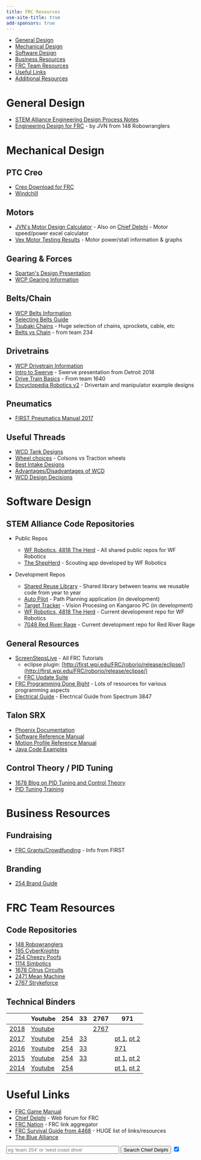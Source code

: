 ```yaml
---
title: FRC Resources
use-site-title: true
add-sponsors: true
---
```


- [General Design](#general-design)
- [Mechanical Design](#mechanical-design)
- [Software Design](#software-design)
- [Business Resources](#business-resources)
- [FRC Team Resources](#frc-team-resources)
- [Useful Links](#useful-links)
- [Additional Resources](/robotics/resources)

# General Design
- [STEM Alliance Engineering Design Process Notes](/robotics/process)
- [Engineering Design for FRC](http://people.clarkson.edu/~jcarroll/FIRST/Engineering_Design_Process_in_Competition_Robotics_-_PAPER.20091204.pdf) - by JVN from 148 Robowranglers

# Mechanical Design

## PTC Creo
 - [Creo Download for FRC](https://www.ptc.com/en/academic-program/k-12-program/students/first)
 - [Windchill](https://academic.ptc.com/Windchill/app/#ptc1/project/listFiles?ContainerOid=OR%3Awt.projmgmt.admin.Project2%3A42667007&folderNavigatorParameter=true&oid=OR%3Awt.folder.Cabinet%3A42667042&u8=1)

## Motors
 - [JVN's Motor Design Calculator](https://onedrive.live.com/edit.aspx?cid=2d88298c4282e29a&page=view&resid=2D88298C4282E29A!21712&parId=2D88298C4282E29A!21709&app=Excel) - Also on [Chief Delphi](https://www.chiefdelphi.com/media/papers/3188?langid=2) - Motor speed/power excel calculator
 - [Vex Motor Testing Results](http://motors.vex.com/) - Motor power/stall information & graphs

## Gearing & Forces
 - [Spartan's Design Presentation](https://youtu.be/VNfFn-gcfFI?t=479)
 - [WCP Gearing Information](http://www.wcproducts.net/how-to-gears/)
   
## Belts/Chain
 - [WCP Belts Information](http://www.wcproducts.net/how-to-belts/)
 - [Selecting Belts Guide](http://www.sdp-si.com/D265/PDF/D265T146.pdf)
 - [Tsubaki Chains](https://www.ustsubaki.com/sitemap.html) - Huge selection of chains, sprockets, cable, etc
 - [Belts vs Chain](https://www.chiefdelphi.com/media/papers/download/2490) - from team 234

## Drivetrains
 - [WCP Drivetrain Information](http://www.wcproducts.net/how-to-drivetrain/)
 - [Intro to Swerve](https://docs.google.com/presentation/d/1wWh1g9xM9V4DxjItj85Wz9oY2O4tN1AmQPimYl7-920/mobilepresent?slide=id.g38a8194d37_0_163) - Swerve presentation from Detroit 2018
 - [Drive Train Basics](https://team1640.com/wiki/images/b/b0/Drive_Lesson_3.pdf) - From team 1640
 - [Encyclopedia Robotics v2](https://www.chiefdelphi.com/media/papers/download/5486) - Drivertain and manipulator example designs

## Pneumatics
 - [FIRST Pneumatics Manual 2017](https://firstfrc.blob.core.windows.net/frc2017/pneumatics-manual.pdf)
   
## Useful Threads
 - [WCD Tank Designs](https://www.chiefdelphi.com/forums/showthread.php?threadid=165383)
 - [Wheel choices](https://www.chiefdelphi.com/forums/showthread.php?threadid=165372) - Colsons vs Traction wheels
 - [Best Intake Designs](https://www.chiefdelphi.com/forums/showthread.php?threadid=165075)
 - [Advantages/Disadvantages of WCD](https://www.chiefdelphi.com/forums/showthread.php?t=152211)
 - [WCD Design Decisions](https://www.chiefdelphi.com/forums/showthread.php?t=160115)

# Software Design

## STEM Alliance Code Repositories
 - Public Repos
    - [WF Robotics, 4818 The Herd](https://github.com/WFRobotics) - All shared public repos for WF Robotics
    - [The ShepHerd](https://bitbucket.org/westfargorobotics/theherdscouting) - Scouting app developed by WF Robotics
    
 - Development Repos
    - [Shared Reuse Library](https://bitbucket.org/westfargorobotics/robotreuse) - Shared library between teams we reusable code from year to year
    - [Auto Pilot](https://bitbucket.org/westfargorobotics/autopilot) - Path Planning application (in development)
    - [Target Tracker](https://bitbucket.org/westfargorobotics/targettracker) - Vision Procesing on Kangaroo PC (in development)
    - [WF Robotics, 4818 The Herd](https://bitbucket.org/westfargorobotics/robot) - Current development repo for WF Robotics
    - [7048 Red River Rage](https://bitbucket.org/redriverrage/robot) - Current development repo for Red River Rage
      
## General Resources
 - [ScreenStepsLive](https://wpilib.screenstepslive.com/s/4485) - All FRC Tutorials
    - eclipse plugin: [http://first.wpi.edu/FRC/roborio/release/eclipse/](http://first.wpi.edu/FRC/roborio/release/eclipse/)
    - [FRC Update Suite](https://wpilib.screenstepslive.com/s/currentCS/m/java/l/599671-installing-the-frc-update-suite-all-languages)
 - [FRC Programming Done Right](http://frc-pdr.readthedocs.io/en/latest/) - Lots of resources for various programming aspects
 - [Electrical Guide](https://docs.google.com/document/d/1DWktsIyFx9LDg2FKNm5Rkt2RC0K3OhBKp4SL9KYaHAs/edit#) - Electrical Guide from Spectrum 3847
 
## Talon SRX
 - [Phoenix Documentation](https://github.com/CrossTheRoadElec/Phoenix-Documentation)
 - [Software Reference Manual](https://github.com/CrossTheRoadElec/Phoenix-Documentation/raw/master/Talon%20SRX%20Victor%20SPX%20-%20Software%20Reference%20Manual.pdf)
 - [Motion Profile Reference Manual](https://github.com/CrossTheRoadElec/Phoenix-Documentation/raw/master/Talon%20SRX%20Motion%20Profile%20Reference%20Manual.pdf)
 - [Java Code Examples](https://github.com/CrossTheRoadElec/Phoenix-Examples-Languages)

## Control Theory / PID Tuning
 - [1678 Blog on PID Tuning and Control Theory](http://blog.wesleyac.com/posts/intro-to-control-part-zero-whats-this)
 - [PID Tuning Training](/robotics/pid)

# Business Resources

## Fundraising
 - [FRC Grants/Crowdfunding](https://www.firstinspires.org/sites/default/files/uploads/resource_library/ftc/grants-and-crowdfunding.pdf) - Info from FIRST

## Branding
 - [254 Brand Guide](https://www.team254.com/resources/identity/)

# FRC Team Resources

## Code Repositories
 - [148 Robowranglers](https://github.com/Team148)
 - [195 CyberKnights](https://github.com/frcteam195)
 - [254 Cheezy Poofs](https://github.com/Team254)
 - [1114 Simbotics](https://bitbucket.org/kaleb_dodd/profile/repositories)
 - [1678 Citrus Circuits](https://github.com/frc1678)
 - [2471 Mean Machine](https://github.com/TeamMeanMachine)
 - [2767 Strykeforce](https://github.com/strykeforce)

## Technical Binders

|      | Youtube | 254  | 33   | 2767 | 971  |
|------|---------|------|------|------|------|
| [2018](https://firstfrc.blob.core.windows.net/frc2018/Manual/2018FRCGameSeasonManual.pdf) | [Youtube](https://www.youtube.com/results?search_query=frc+2018+einstein)  |  |  | [2767](https://www.chiefdelphi.com/media/papers/download/5481) |  |
| [2017](https://firstfrc.blob.core.windows.net/frc2017/Manual/2017FRCGameSeasonManual.pdf) | [Youtube](https://www.youtube.com/results?search_query=frc+2017+einstein) |  [254](https://media.team254.com/2017/09/964207d8-technicalBinder2017.pdf) | [33](http://www.killerbees33.com/wp-content/uploads/2018/01/2017%20Design%20Binder.pdf) |  | [pt 1](http://frc971.org/files/2017-TechnicalDocumentation-971.pdf), [pt 2](http://frc971.org/files/2017-ControlsDocumentation-971.pdf) |
| [2016](https://firstfrc.blob.core.windows.net/frc2016manuals/GameManual/FRC-2016-game-manual.pdf) | [Youtube](https://www.youtube.com/results?search_query=frc+2016+einstein) | [254](https://media.team254.com/2016/05/97d107e6-technicalBinder2016.pdf) | [33](http://www.killerbees33.com/wp-content/uploads/2018/01/Design%20Binder%202016.pdf) |  | [971](http://frc971.org/files/2016-TechnicalDocumentation-971.pdf) |
| [2015](https://www.firstinspires.org/sites/default/files/uploads/resource_library/frc/game-and-season-info/archive/2015/GameManual20150407.pdf) | [Youtube](https://www.youtube.com/results?search_query=frc+2015+einstein) | [254](https://media.team254.com/resources/Team_254_Tech_Binder_2015.pdf) | [33](http://www.killerbees33.com/wp-content/uploads/2015/11/Design-Binder-2015.pdf) |  | [pt 1](http://frc971.org/files/2015-TechnicalDocumentation-971.pdf), [pt 2](http://frc971.org/files/2015-ControlsDocumentation-971.pdf) |
| [2014](https://www.firstinspires.org/sites/default/files/uploads/resource_library/frc/game-and-season-info/archive/2014/2014-game-manual.pdf) | [Youtube](https://www.youtube.com/results?search_query=frc+2014+einstein) | [254](https://www.team254.com/first/2014/) |  |  | [pt 1](http://frc971.org/files/2014-TechnicalDocumentation.pdf), [pt 2](http://frc971.org/files/2014-ControlsDocumentation.pdf) |


# Useful Links
- [FRC Game Manual](https://www.firstinspires.org/resource-library/frc/competition-manual-qa-system)
- [Chief Delphi](http://www.chiefdelphi.com/) - Web forum for FRC
- [FRC Nation](http://www.frcnation.com/) - FRC link aggregator
- [FRC Survival Guide from 4468](http://fernbanklinks.com/wp-content/uploads/2017/07/FRCSurvivalGuide.pdf) - HUGE list of links/resources
- [The Blue Alliance](https://thebluealliance.com/)



<form method="get" action="http://www.google.com/search" target="_blank">
    <input id="mysearch2" type="search" placeholder="eg 'team 254' or 'west coast drive'" name="q" style="width:300px"/>
    <input type="submit" value="Search Chief Delphi" />
    <input type="checkbox" name="sitesearch" value="chiefdelphi.com" checked />
</form>
